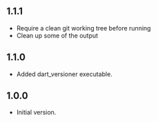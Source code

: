 ## 1.1.1

- Require a clean git working tree before running
- Clean up some of the output

## 1.1.0

- Added dart_versioner executable.

## 1.0.0

- Initial version.
